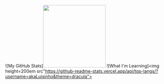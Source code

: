 ![My GitHub Stats]<img height=200em src="https://github-readme-stats.vercel.app/api?username=akaLuisinho&theme=dracula">
![What I'm Learning]<img height=200em src"https://github-readme-stats.vercel.app/api/top-langs/?username=akaLuisinho&theme=dracula">
